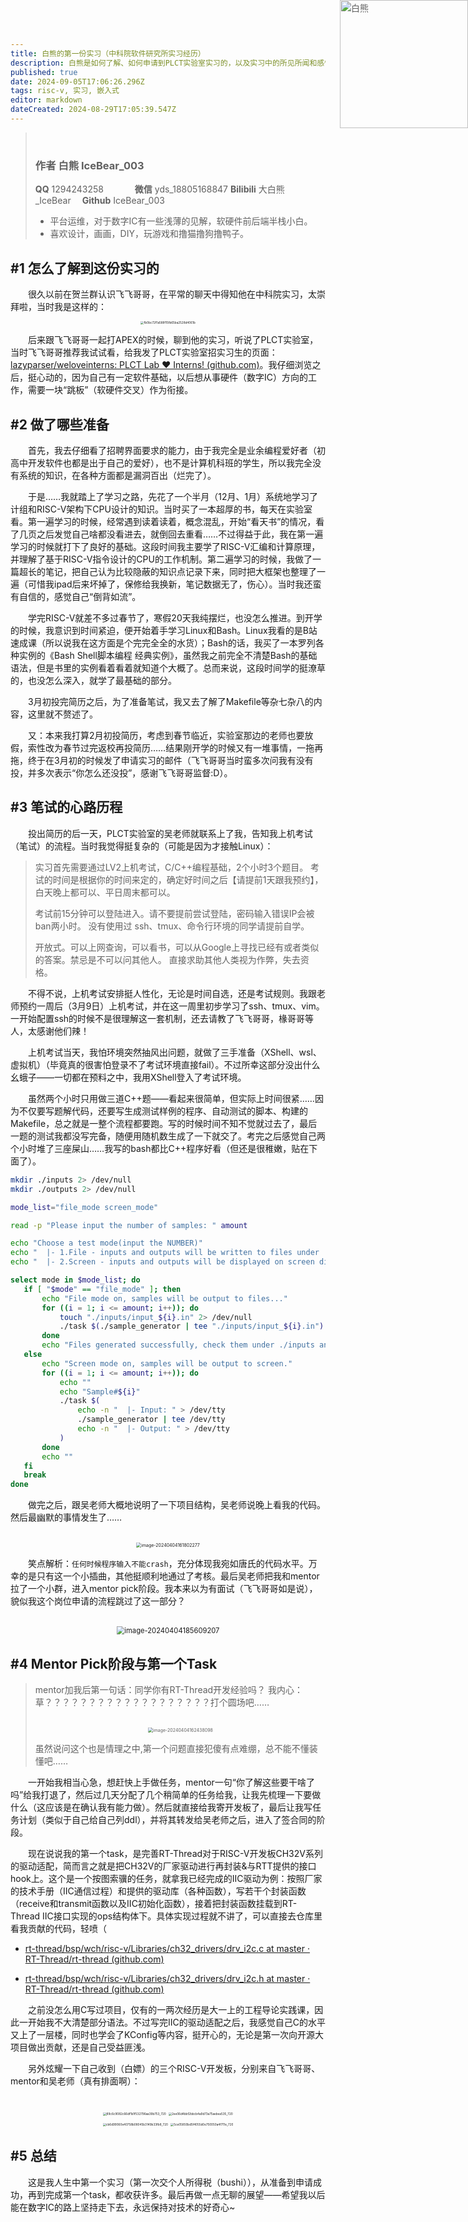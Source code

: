 ```yaml
---
title: 白熊的第一份实习（中科院软件研究所实习经历）
description: 白熊是如何了解、如何申请到PLCT实验室实习的，以及实习中的所见所闻和感悟。
published: true
date: 2024-09-05T17:06:26.296Z
tags: risc-v, 实习, 嵌入式
editor: markdown
dateCreated: 2024-08-29T17:05:39.547Z
---
```


> <img src="https://s2.loli.net/2024/09/03/g7JEaowHsvymSYl.jpg" alt="白熊" style="position: absolute; top: 0; right: 0px; width: 205px; height: 205px;">
> <br>
> 
> ### 作者 白熊 IceBear_003
> 
> <i class="fab fa-qq fa-sm"></i> **QQ** 1294243258 &emsp;&emsp;&emsp; <i class="fab fa-weixin fa-sm"></i> **微信** yds_18805168847
> <i class="fas fa-podcast fa-sm"></i> **Bilibili** 大白熊_IceBear&emsp; <i class="fab fa-github fa-sm"></i> **Github** IceBear_003
> - 平台运维，对于数字IC有一些浅薄的见解，软硬件前后端半栈小白。
> - 喜欢设计，画画，DIY，玩游戏和撸猫撸狗撸鸭子。

## #1 怎么了解到这份实习的
&emsp;&emsp;很久以前在贺兰群认识飞飞哥哥，在平常的聊天中得知他在中科院实习，太崇拜啦，当时我是这样的：
<br>
<div style="text-align: center;">
<img src="https://gitee.com/HamsterYDS/MyImages/raw/master/imgs/fb0bc72f1a588f15fb65ba2528d4061b.jpg" alt="fb0bc72f1a588f15fb65ba2528d4061b" style="zoom:33%;"/>
</div>

&emsp;&emsp;后来跟飞飞哥哥一起打APEX的时候，聊到他的实习，听说了PLCT实验室，当时飞飞哥哥推荐我试试看，给我发了PLCT实验室招实习生的页面：[lazyparser/weloveinterns: PLCT Lab ❤️ Interns! (github.com)](https://github.com/lazyparser/weloveinterns)。我仔细浏览之后，挺心动的，因为自己有一定软件基础，以后想从事硬件（数字IC）方向的工作，需要一块“跳板”（软硬件交叉）作为衔接。

## #2 做了哪些准备

&emsp;&emsp;首先，我去仔细看了招聘界面要求的能力，由于我完全是业余编程爱好者（初高中开发软件也都是出于自己的爱好），也不是计算机科班的学生，所以我完全没有系统的知识，在各种方面都是漏洞百出（烂完了）。

&emsp;&emsp;于是……我就踏上了学习之路，先花了一个半月（12月、1月）系统地学习了计组和RISC-V架构下CPU设计的知识。当时买了一本超厚的书，每天在实验室看。第一遍学习的时候，经常遇到读着读着，概念混乱，开始“看天书”的情况，看了几页之后发觉自己啥都没看进去，就倒回去重看……不过得益于此，我在第一遍学习的时候就打下了良好的基础。这段时间我主要学了RISC-V汇编和计算原理，并理解了基于RISC-V指令设计的CPU的工作机制。第二遍学习的时候，我做了一篇超长的笔记，把自己认为比较隐蔽的知识点记录下来，同时把大框架也整理了一遍（可惜我ipad后来坏掉了，保修给我换新，笔记数据无了，伤心）。当时我还蛮有自信的，感觉自己“倒背如流”。

&emsp;&emsp;学完RISC-V就差不多过春节了，寒假20天我纯摆烂，也没怎么推进。到开学的时候，我意识到时间紧迫，便开始着手学习Linux和Bash。Linux我看的是B站速成课（所以说我在这方面是个完完全全的水货）；Bash的话，我买了一本罗列各种实例的《Bash Shell脚本编程 经典实例》，虽然我之前完全不清楚Bash的基础语法，但是书里的实例看着看着就知道个大概了。总而来说，这段时间学的挺潦草的，也没怎么深入，就学了最基础的部分。

&emsp;&emsp;3月初投完简历之后，为了准备笔试，我又去了解了Makefile等杂七杂八的内容，这里就不赘述了。

&emsp;&emsp;又：本来我打算2月初投简历，考虑到春节临近，实验室那边的老师也要放假，索性改为春节过完返校再投简历……结果刚开学的时候又有一堆事情，一拖再拖，终于在3月初的时候发了申请实习的邮件（飞飞哥哥当时蛮多次问我有没有投，并多次表示“你怎么还没投”，感谢飞飞哥哥监督:D）。

## #3 笔试的心路历程

&emsp;&emsp;投出简历的后一天，PLCT实验室的吴老师就联系上了我，告知我上机考试（笔试）的流程。当时我觉得挺复杂的（可能是因为才接触Linux）：

> 实习首先需要通过LV2上机考试，C/C++编程基础，2个小时3个题目。
> 考试的时间是根据你的时间来定的，确定好时间之后【请提前1天跟我预约】，白天晚上都可以、平日周末都可以。
>
> 考试前15分钟可以登陆进入。请不要提前尝试登陆，密码输入错误IP会被ban两小时。
> 没有使用过 ssh、tmux、命令行环境的同学请提前自学。
>
> 开放式。可以上网查询，可以看书，可以从Google上寻找已经有或者类似的答案。禁忌是不可以问其他人。
> 直接求助其他人类视为作弊，失去资格。

&emsp;&emsp;不得不说，上机考试安排挺人性化，无论是时间自选，还是考试规则。我跟老师预约一周后（3月9日）上机考试，并在这一周里初步学习了ssh、tmux、vim。一开始配置ssh的时候不是很理解这一套机制，还去请教了飞飞哥哥，椽哥哥等人，太感谢他们辣！

&emsp;&emsp;上机考试当天，我怕环境突然抽风出问题，就做了三手准备（XShell、wsl、虚拟机）（毕竟真的很害怕登录不了考试环境直接fail）。不过所幸这部分没出什么幺蛾子——一切都在预料之中，我用XShell登入了考试环境。

&emsp;&emsp;虽然两个小时只用做三道C++题——看起来很简单，但实际上时间很紧……因为不仅要写题解代码，还要写生成测试样例的程序、自动测试的脚本、构建的Makefile，总之就是一整个流程都要跑。写的时候时间不知不觉就过去了，最后一题的测试我都没写完备，随便用随机数生成了一下就交了。考完之后感觉自己两个小时堆了三座屎山……我写的bash都比C++程序好看（但还是很稚嫩，贴在下面了）。

 ```bash
mkdir ./inputs 2> /dev/null
mkdir ./outputs 2> /dev/null

mode_list="file_mode screen_mode"

read -p "Please input the number of samples: " amount

echo "Choose a test mode(input the NUMBER)"
echo "  |- 1.File - inputs and outputs will be written to files under ./inputs and ./outputs."
echo "  |- 2.Screen - inputs and outputs will be displayed on screen directly."

select mode in $mode_list; do
	if [ "$mode" == "file_mode" ]; then
		echo "File mode on, samples will be output to files..."
		for ((i = 1; i <= amount; i++)); do
			touch "./inputs/input_${i}.in" 2> /dev/null
			./task $(./sample_generator | tee "./inputs/input_${i}.in") > "./outputs/output_${i}.out"
		done
		echo "Files generated successfully, check them under ./inputs and ./outputs."
	else
		echo "Screen mode on, samples will be output to screen."
		for ((i = 1; i <= amount; i++)); do
			echo ""
			echo "Sample#${i}"
			./task $(
    			echo -n "  |- Input: " > /dev/tty
    			./sample_generator | tee /dev/tty
    			echo -n "  |- Output: " > /dev/tty
			)
		done
		echo ""
	fi
	break
done
 ```

&emsp;&emsp;做完之后，跟吴老师大概地说明了一下项目结构，吴老师说晚上看我的代码。然后最幽默的事情发生了……

<br>
<div style="text-align: center;">
<img src="https://gitee.com/HamsterYDS/MyImages/raw/master/imgs/image-20240404161802277.png" alt="image-20240404161802277" style="zoom:50%;" />
</div>

&emsp;&emsp;笑点解析：`任何时候程序输入不能crash`，充分体现我宛如唐氏的代码水平。万幸的是只有这一个小插曲，其他挺顺利地通过了考核。最后吴老师把我和mentor拉了一个小群，进入mentor pick阶段。我本来以为有面试（飞飞哥哥如是说），貌似我这个岗位申请的流程跳过了这一部分？
  
<br>
<div style="text-align: center;">
<img src="https://gitee.com/HamsterYDS/MyImages/raw/master/imgs/image-20240404185609207.png" alt="image-20240404185609207" style="zoom: 80%;" />
</div>

## #4 Mentor Pick阶段与第一个Task

> mentor加我后第一句话：同学你有RT-Thread开发经验吗？
> 我内心：草？？？？？？？？？？？？？？？？？？？打个圆场吧……
>
> <br>
> <div style="text-align: center;">
> <img src="https://gitee.com/HamsterYDS/MyImages/raw/master/imgs/image-20240404162438098.png" alt="image-20240404162438098" style="zoom:50%;" />
> </div>
> 
> 虽然说问这个也是情理之中,第一个问题直接犯傻有点难绷，总不能不懂装懂吧……

&emsp;&emsp;一开始我相当心急，想赶快上手做任务，mentor一句“你了解这些要干啥了吗”给我打退了，然后过几天分配了几个稍简单的任务给我，让我先梳理一下要做什么（这应该是在确认我有能力做）。然后就直接给我寄开发板了，最后让我写任务计划（类似于自己给自己列ddl），并将其转发给吴老师之后，进入了签合同的阶段。

&emsp;&emsp;现在说说我的第一个task，是完善RT-Thread对于RISC-V开发板CH32V系列的驱动适配，简而言之就是把CH32V的厂家驱动进行再封装&与RTT提供的接口hook上。这个是一个按图索骥的任务，就拿我已经完成的IIC驱动为例：按照厂家的技术手册（IIC通信过程）和提供的驱动库（各种函数），写若干个封装函数（receive和transmit函数以及IIC初始化函数），接着把封装函数挂载到RT-Thread IIC接口实现的ops结构体下。具体实现过程就不讲了，可以直接去仓库里看我贡献的代码，轻喷（

- [rt-thread/bsp/wch/risc-v/Libraries/ch32_drivers/drv_i2c.c at master · RT-Thread/rt-thread (github.com)](https://github.com/RT-Thread/rt-thread/blob/master/bsp/wch/risc-v/Libraries/ch32_drivers/drv_i2c.c)

- [rt-thread/bsp/wch/risc-v/Libraries/ch32_drivers/drv_i2c.h at master · RT-Thread/rt-thread (github.com)](https://github.com/RT-Thread/rt-thread/blob/master/bsp/wch/risc-v/Libraries/ch32_drivers/drv_i2c.h)

&emsp;&emsp;之前没怎么用C写过项目，仅有的一两次经历是大一上的工程导论实践课，因此一开始我不大清楚部分语法。不过写完IIC的驱动适配之后，我感觉自己C的水平又上了一层楼，同时也学会了KConfig等内容，挺开心的，无论是第一次向开源大项目做出贡献，还是自己受益匪浅。

&emsp;&emsp;另外炫耀一下自己收到（白嫖）的三个RISC-V开发板，分别来自飞飞哥哥、mentor和吴老师（真有排面啊）：

<br>
<div style="text-align: center;">
<img src="https://gitee.com/HamsterYDS/MyImages/raw/master/imgs/89c6c9082c66df1b1f532796aa39b753_720.jpg" alt="89c6c9082c66df1b1f532796aa39b753_720" style="zoom:33%;" />

<img src="https://gitee.com/HamsterYDS/MyImages/raw/master/imgs/2ee06d4bbf2bbcb4a9d73a75aebea535_720.jpg" alt="2ee06d4bbf2bbcb4a9d73a75aebea535_720" style="zoom:33%;" />
  
<br>
<img src="https://gitee.com/HamsterYDS/MyImages/raw/master/imgs/cb6d99060e40758b08045b3149b33fb8_720.jpg" alt="cb6d99060e40758b08045b3149b33fb8_720" style="zoom:33%;" />

<img src="https://gitee.com/HamsterYDS/MyImages/raw/master/imgs/5ce05850bd5f4055d0e750050a4f711e_720.jpg" alt="5ce05850bd5f4055d0e750050a4f711e_720" style="zoom:33%;" />
</div>

## #5 总结

&emsp;&emsp;这是我人生中第一个实习（第一次交个人所得税（bushi）），从准备到申请成功，再到完成第一个task，都收获许多。最后再做一点无聊的展望——希望我以后能在数字IC的路上坚持走下去，永远保持对技术的好奇心~
